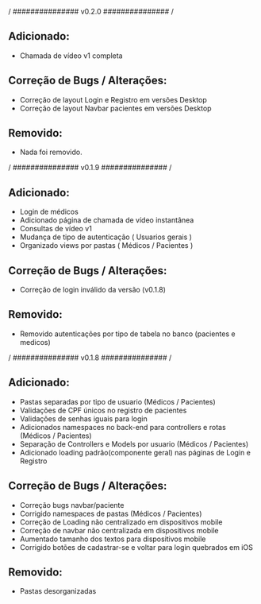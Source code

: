 / ############### v0.2.0 ############### /

## Adicionado:

- Chamada de vídeo v1 completa

## Correção de Bugs / Alterações:

- Correção de layout Login e Registro em versões Desktop
- Correção de layout Navbar pacientes em versões Desktop

## Removido:

- Nada foi removido.

/ ############### v0.1.9 ############### /

## Adicionado:

- Login de médicos
- Adicionado página de chamada de vídeo instantânea
- Consultas de vídeo v1
- Mudança de tipo de autenticação ( Usuarios gerais )
- Organizado views por pastas ( Médicos / Pacientes )

## Correção de Bugs / Alterações:

- Correção de login inválido da versão (v0.1.8)

## Removido:

- Removido autenticações por tipo de tabela no banco (pacientes e medicos)

/ ############### v0.1.8 ############### /

## Adicionado:

- Pastas separadas por tipo de usuario (Médicos / Pacientes)
- Validações de CPF únicos no registro de pacientes
- Validações de senhas iguais para login
- Adicionados namespaces no back-end para controllers e rotas (Médicos / Pacientes)
- Separação de Controllers e Models por usuario (Médicos / Pacientes)
- Adicionado loading padrão(componente geral) nas páginas de Login e Registro

## Correção de Bugs / Alterações:

- Correção bugs navbar/paciente
- Corrigido namespaces de pastas (Médicos / Pacientes)
- Correção de Loading não centralizado em dispositivos mobile
- Correção de navbar não centralizada em dispositivos mobile
- Aumentado tamanho dos textos para dispositivos mobile
- Corrigido botões de cadastrar-se e voltar para login quebrados em iOS

## Removido:

- Pastas desorganizadas